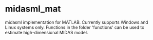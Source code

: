 # midasml_mat
 
 midasml implementation for MATLAB. Currently supports Windows and Linux systems only. Functions in the folder 'functions' can be used to estimate high-dimensional MIDAS model. 
